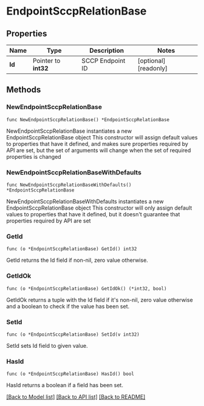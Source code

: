 # EndpointSccpRelationBase

## Properties

Name | Type | Description | Notes
------------ | ------------- | ------------- | -------------
**Id** | Pointer to **int32** | SCCP Endpoint ID | [optional] [readonly]

## Methods

### NewEndpointSccpRelationBase

`func NewEndpointSccpRelationBase() *EndpointSccpRelationBase`

NewEndpointSccpRelationBase instantiates a new EndpointSccpRelationBase object
This constructor will assign default values to properties that have it defined,
and makes sure properties required by API are set, but the set of arguments
will change when the set of required properties is changed

### NewEndpointSccpRelationBaseWithDefaults

`func NewEndpointSccpRelationBaseWithDefaults() *EndpointSccpRelationBase`

NewEndpointSccpRelationBaseWithDefaults instantiates a new EndpointSccpRelationBase object
This constructor will only assign default values to properties that have it defined,
but it doesn't guarantee that properties required by API are set

### GetId

`func (o *EndpointSccpRelationBase) GetId() int32`

GetId returns the Id field if non-nil, zero value otherwise.

### GetIdOk

`func (o *EndpointSccpRelationBase) GetIdOk() (*int32, bool)`

GetIdOk returns a tuple with the Id field if it's non-nil, zero value otherwise
and a boolean to check if the value has been set.

### SetId

`func (o *EndpointSccpRelationBase) SetId(v int32)`

SetId sets Id field to given value.

### HasId

`func (o *EndpointSccpRelationBase) HasId() bool`

HasId returns a boolean if a field has been set.

[[Back to Model list]](../README.md#documentation-for-models) [[Back to API list]](../README.md#documentation-for-api-endpoints) [[Back to README]](../README.md)

